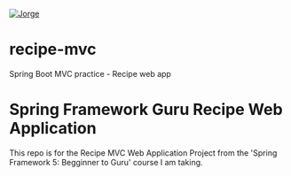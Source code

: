 [![Jorge](https://circleci.com/gh/jorgegarces/recipe-mvc.svg?style=svg)](https://circleci.com/gh/jorgegarces/recipe-mvc)

# recipe-mvc
Spring Boot MVC practice - Recipe web app

# Spring Framework Guru Recipe Web Application

This repo is for the Recipe MVC Web Application Project from the 'Spring Framework 5: Begginner to Guru' course I am taking.
